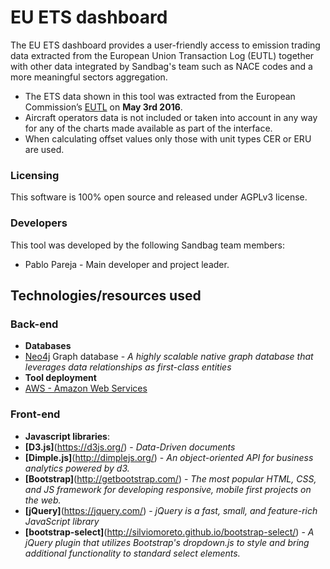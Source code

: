 # EU ETS dashboard

The EU ETS dashboard provides a user-friendly access to emission trading data extracted from the European Union Transaction Log (EUTL) together with other data integrated by Sandbag's team such as NACE codes and a more meaningful sectors aggregation.

* The ETS data shown in this tool was extracted from the European Commission’s [EUTL](http://ec.europa.eu/environment/ets/) on **May 3rd 2016**.
* Aircraft operators data is not included or taken into account in any way for any of the charts made available as part of the interface.
* When calculating offset values only those with unit types CER or ERU are used.

### Licensing

This software is 100% open source and released under AGPLv3 license.

### Developers

This tool was developed by the following Sandbag team members:

* Pablo Pareja - Main developer and project leader.

## Technologies/resources used

### Back-end

* **Databases**
 * [Neo4j](http://www.neo4j.com) Graph database  - _A highly scalable native graph database that leverages data relationships as first-class entities_
* **Tool deployment**
 * [AWS - Amazon Web Services](http://https://aws.amazon.com/) 

### Front-end

* **Javascript libraries**:
 * **[D3.js]**(https://d3js.org/) - _Data-Driven documents_
 * **[Dimple.js]**(http://dimplejs.org/) - _An object-oriented API for business analytics powered by d3._
 * **[Bootstrap]**(http://getbootstrap.com/) - _The most popular HTML, CSS, and JS framework for developing responsive, mobile first projects on the web._
 * **[jQuery]**(https://jquery.com/) - _jQuery is a fast, small, and feature-rich JavaScript library_
 * **[bootstrap-select]**(http://silviomoreto.github.io/bootstrap-select/) - _A jQuery plugin that utilizes Bootstrap's dropdown.js to style and bring additional functionality to standard select elements._
